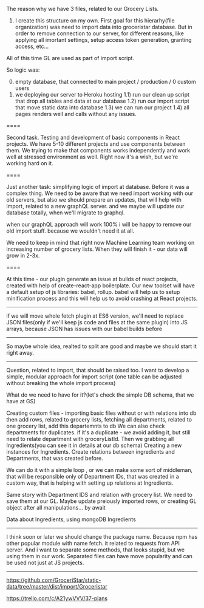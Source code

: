 
The reason why we have 3 files, related to our Grocery Lists.


1) I create this structure on my own. First goal for this hierarhy(file organization) was need to import
data into groceristar database. But in order to remove connection to our server, for different reasons, like applying all imortant settings, setup access token generation, granting access, etc...

All of this time GL are used as part of import script.

So logic was:

0) empty database, that connected to main project / production / 0 custom users
1) we deploying our server to Heroku hosting
1.1) run our clean up script that drop all tables and data at our database
1.2) run our import script that move static data into database
1.3) we can run our project
1.4) all pages renders well and calls without any issues.



====

Second task.
Testing and development of basic components in React projects.
We have 5-10 different projects and use components between them. We trying to make that components works independently and work well at stressed environment as well. Right now it's a wish, but we're working hard on it.

====

Just another task: simplifying logic of import at database.
Before it was a complex thing. We need to be aware that we need import working with our old servers,
but also we should prepare an updates, that will help with import, related to a new graphQL server.
and we maybe will update our database totally, when we'll migrate to graphql.

when our graphQL approach will work 100% i will be happy to remove our old import stuff.
because we wouldn't need it at all.


We need to keep in mind that right now Machine Learning team working on increasing number of grocery lists.
When they will finish it - our data will grow in 2-3x.



====

At this time - our plugin generate an issue at builds of react projects, created with help of create-react-app boilerplate.
Our new toolset will have a default setup of js libraries: babel, rollup.
babel will help us to setup minification process and this will help us to avoid crashing at React projects.


------

if we will move whole fetch plugin at ES6 version, we'll need to replace JSON files(only if we'll keep js code and files at the same plugin)
into JS arrays, because JSON has issues with our babel builds before

-----
So maybe whole idea, realted to split are good and maybe we should start it right away.

----

 Question, related to import, that should be raised too.
  I want to develop a  simple, modular approach for import script (one table can be adjusted without breaking the whole import process)

 What do we need to have for it?(let's check the simple DB schema, that we have at GS)

  Creating custom files - importing basic files without or with relations into db
  then add rows, related to grocery lists, fetching all departments, related to one grocery list, add this departemnts to db
  We can also check departments for duplicates. if it's a duplicate - we avoid adding it, but still need to relate department with groceryListId.
  Then we grabbing all Ingredients(you can see it in details at our db schema)
  Creating a new instances for Ingredients.
  Create relations between ingredients and Departments, that was created before.


   We can do it with a simple loop , or we can make some sort of middleman, that will be responsible only of Department IDs, that was created in a custom way, that is helping with setting up relations at Ingredients.



Same story with Department IDS and relation with grocery list.
We need to save them at our GL. Maybe update preiously imported rows, or creating GL object after all manipulations...
by await


  Data about Ingredients, using mongoDB Ingredients


---

I think soon or later we should change the package name. Because npm has other popular module with name fetch. it related to requests from API server. And i want to separate some methods, that looks stupid, but we using them in our work.
Separated files can have move popularity and can be used not just at JS projects.


---

https://github.com/GroceriStar/static-data/tree/master/dist/import/Groceristar

https://trello.com/c/A21ywVVV/37-plans
